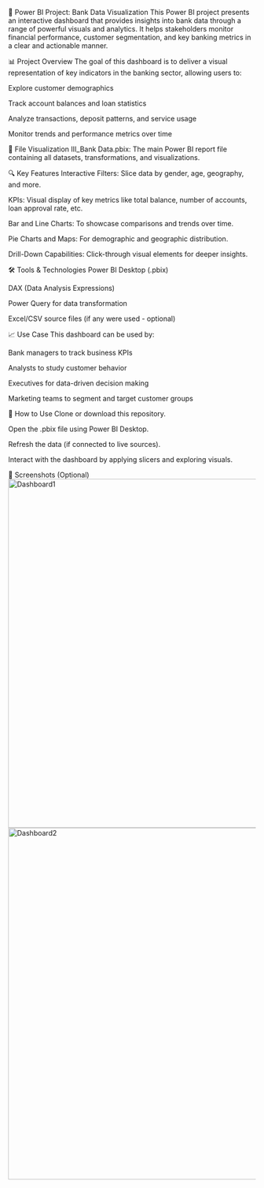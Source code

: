 💼 Power BI Project: Bank Data Visualization
This Power BI project presents an interactive dashboard that provides insights into bank data through a range of powerful visuals and analytics. It helps stakeholders monitor financial performance, customer segmentation, and key banking metrics in a clear and actionable manner.

📊 Project Overview
The goal of this dashboard is to deliver a visual representation of key indicators in the banking sector, allowing users to:

Explore customer demographics

Track account balances and loan statistics

Analyze transactions, deposit patterns, and service usage

Monitor trends and performance metrics over time

📁 File
Visualization III_Bank Data.pbix: The main Power BI report file containing all datasets, transformations, and visualizations.

🔍 Key Features
Interactive Filters: Slice data by gender, age, geography, and more.

KPIs: Visual display of key metrics like total balance, number of accounts, loan approval rate, etc.

Bar and Line Charts: To showcase comparisons and trends over time.

Pie Charts and Maps: For demographic and geographic distribution.

Drill-Down Capabilities: Click-through visual elements for deeper insights.

🛠️ Tools & Technologies
Power BI Desktop (.pbix)

DAX (Data Analysis Expressions)

Power Query for data transformation

Excel/CSV source files (if any were used - optional)

📈 Use Case
This dashboard can be used by:

Bank managers to track business KPIs

Analysts to study customer behavior

Executives for data-driven decision making

Marketing teams to segment and target customer groups

🚀 How to Use
Clone or download this repository.

Open the .pbix file using Power BI Desktop.

Refresh the data (if connected to live sources).

Interact with the dashboard by applying slicers and exploring visuals.

📌 Screenshots (Optional)
<img width="1255" height="708" alt="Dashboard1" src="https://github.com/user-attachments/assets/462836fa-6d36-48ec-ac68-7baeae07b0b0" />
<img width="1257" height="714" alt="Dashboard2" src="https://github.com/user-attachments/assets/1fa9b4e5-9f2d-4370-b898-c75de20dafd3" />
